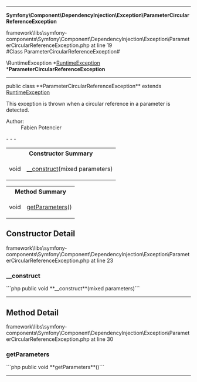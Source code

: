 - - -

**Symfony\Component\DependencyInjection\Exception\ParameterCircularReferenceException**
<div class="location">framework\libs\symfony-components\Symfony\Component\DependencyInjection\Exception\ParameterCircularReferenceException.php at line 19</div>
#Class ParameterCircularReferenceException#

\RuntimeException
*<a href="https://github.com/JeyDotC/Hirudo-docs/blob/master/symfony/component/dependencyinjection/exception/runtimeexception.html">RuntimeException</a>
        ***ParameterCircularReferenceException**


- - -

<p class="signature">public  class **ParameterCircularReferenceException**
extends <a href="https://github.com/JeyDotC/Hirudo-docs/blob/master/symfony/component/dependencyinjection/exception/runtimeexception.html">RuntimeException</a>

</p>

<div class="comment" id="overview_description"><p>This exception is thrown when a circular reference in a parameter is detected.</p></div>

<dl>
<dt>Author:</dt>
<dd>Fabien Potencier <fabien@symfony.com></dd>
</dl>
- - -

<table id="summary_constructor">
<tr><th colspan="2">Constructor Summary</th></tr>
<tr>
<td class="type"> void</td>
<td class="description"><p class="name"><a href="#__construct">__construct</a>(mixed parameters)</p></td>
</tr>
</table>

<table id="summary_method">
<tr><th colspan="2">Method Summary</th></tr>
<tr>
<td class="type"> void</td>
<td class="description"><p class="name"><a href="#getParameters">getParameters</a>()</p></td>
</tr>
</table>

<h2 id="detail_method">Constructor Detail</h2>
<div class="location">framework\libs\symfony-components\Symfony\Component\DependencyInjection\Exception\ParameterCircularReferenceException.php at line 23</div>
<h3 id="__construct()">__construct</h3>
```php
public  void **__construct**(mixed parameters)```
<div class="details">
</div>

- - -

<h2 id="detail_method">Method Detail</h2>
<div class="location">framework\libs\symfony-components\Symfony\Component\DependencyInjection\Exception\ParameterCircularReferenceException.php at line 30</div>
<h3 id="getParameters()">getParameters</h3>
```php
public  void **getParameters**()```
<div class="details">
</div>

- - -

